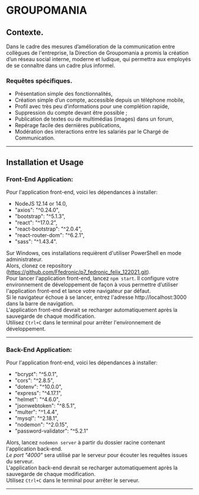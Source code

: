 ﻿# GROUPOMANIA #

## Contexte.

 Dans le cadre des mesures d’amélioration de la communication entre collègues de l'entreprise, la Direction de Groupomania a promis la création d’un réseau social interne, moderne et ludique, qui permettra aux employés de se connaître dans un cadre plus informel.
### Requêtes spécifiques.
-	Présentation simple des fonctionnalités,
-   Création simple d’un compte, accessible depuis un téléphone mobile,
-   Profil avec très peu d’informations pour une complétion rapide,
-	Suppression du compte devant être possible ;
-	Publication de textes ou de multimédias (images) dans un forum,
-	Repérage facile des dernières publications,
-	Modération des interactions entre les salariés par le Chargé de Communication.

***
## Installation et Usage ##
### Front-End Application:
Pour l'application front-end, voici les dépendances à installer:
-   NodeJS 12.14 or 14.0,
-   "axios": "^0.24.0",
-   "bootstrap": "^5.1.3",
-   "react": "^17.0.2",
-   "react-bootstrap": "^2.0.4",
-   "react-router-dom": "^6.2.1",
-   "sass": "^1.43.4".

Sur Windows, ces installations requièrent d'utiliser PowerShell en mode administrateur.  
Alors, clonez ce repository (https://github.com/Ffedronic/p7_fedronic_felix_122021.git).  
Pour lancer l'application front-end, lancez `npm start`. Il configure votre environnement de développement de façon à vous permettre d’utiliser l'application front-end et lance votre navigateur par défaut.  
Si le navigateur échoue à se lancer, entrez l'adresse http://localhost:3000 dans la barre de navigation.  
L'application front-end devrait se recharger automatiquement après la sauvegarde de chaque modification.  
Utilisez `Ctrl+C` dans le terminal pour arrêter l'environnement de développement.  
***
### Back-End Application:
Pour l'application front-end, voici les dépendances à installer:
-   "bcrypt": "^5.0.1",
-   "cors": "^2.8.5",
-   "dotenv": "^10.0.0",
-   "express": "^4.17.1",
-   "helmet": "^4.6.0",
-   "jsonwebtoken": "^8.5.1",
-   "multer": "^1.4.4",
-   "mysql": "^2.18.1",
-   "nodemon": "^2.0.15",
-   "password-validator": "^5.2.1"

Alors, lancez `nodemon server` à partir du dossier racine contenant l'application back-end.  
*Le port "4000"* sera utilisé par le serveur pour écouter les requêtes issues du serveur.  
L'application back-end devrait se recharger automatiquement après la sauvegarde de chaque modification.  
Utilisez `Ctrl+C` dans le terminal pour arrêter le serveur.

***